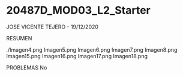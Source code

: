 # 20487D_MOD03_L2_Starter

JOSE VICENTE TEJERO - 19/12/2020

RESUMEN



./Imagen4.png
Imagen5.png
Imagen6.png
Imagen7.png
Imagen8.png
Imagen15.png
Imagen16.png
Imagen17.png
Imagen18.png



PROBLEMAS
No
